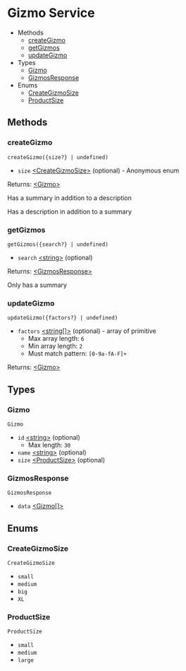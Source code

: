 <!--
This code was generated by @basketry/typescript-docs@{{version}}

Changes to this file may cause incorrect behavior and will be lost if
the code is regenerated.

To make changes to the contents of this file:
1. Edit source/path.ext
2. Run the Basketry CLI

About Basketry: https://github.com/basketry/basketry/wiki
About @basketry/typescript-docs: https://github.com/basketry/typescript-docs#readme
--->

# Gizmo Service

- Methods
  - [createGizmo](#creategizmo)
  - [getGizmos](#getgizmos)
  - [updateGizmo](#updategizmo)
- Types
  - [Gizmo](#gizmo)
  - [GizmosResponse](#gizmosresponse)
- Enums
  - [CreateGizmoSize](#creategizmosize)
  - [ProductSize](#productsize)

## Methods

### createGizmo

`createGizmo({size?} | undefined)`

- `size` [&lt;CreateGizmoSize&gt;](#creategizmosize) (optional) - Anonymous enum

Returns: [&lt;Gizmo&gt;](#gizmo)

Has a summary in addition to a description

Has a description in addition to a summary

### getGizmos

`getGizmos({search?} | undefined)`

- `search` [&lt;string&gt;](https://developer.mozilla.org/en-US/docs/Web/JavaScript/Data_structures#string_type) (optional)

Returns: [&lt;GizmosResponse&gt;](#gizmosresponse)

Only has a summary

### updateGizmo

`updateGizmo({factors?} | undefined)`

- `factors` [&lt;string[]&gt;](https://developer.mozilla.org/en-US/docs/Web/JavaScript/Data_structures#string_type) (optional) - array of primitive
  - Max array length: `6`
  - Min array length: `2`
  - Must match pattern: `[0-9a-fA-F]+`

Returns: [&lt;Gizmo&gt;](#gizmo)

## Types

### Gizmo

`Gizmo`

- `id` [&lt;string&gt;](https://developer.mozilla.org/en-US/docs/Web/JavaScript/Data_structures#string_type) (optional)
  - Max length: `30`
- `name` [&lt;string&gt;](https://developer.mozilla.org/en-US/docs/Web/JavaScript/Data_structures#string_type) (optional)
- `size` [&lt;ProductSize&gt;](#productsize) (optional)

### GizmosResponse

`GizmosResponse`

- `data` [&lt;Gizmo[]&gt;](#gizmo)

## Enums

### CreateGizmoSize

`CreateGizmoSize`

- `small`
- `medium`
- `big`
- `XL`

### ProductSize

`ProductSize`

- `small`
- `medium`
- `large`
